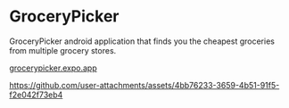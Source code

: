 # GroceryPicker

GroceryPicker android application that finds you the cheapest groceries from multiple grocery stores.


[grocerypicker.expo.app](https://grocerypicker.expo.app/)

https://github.com/user-attachments/assets/4bb76233-3659-4b51-91f5-f2e042f73eb4

